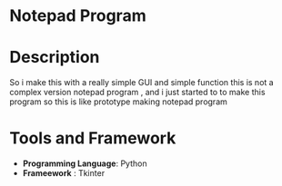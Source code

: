 # Notepad Program

# Description
<p>
So i make this with a really simple GUI and simple function this is not a complex version notepad program , and i just started to 
to make this program so this is like prototype making notepad program
</p>

# Tools and Framework
- **Programming Language**: Python
- **Frameework** : Tkinter
